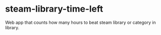 # steam-library-time-left
Web app that counts how many hours to beat steam library or category in library.
